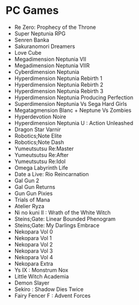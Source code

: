 # PC Games
* Re Zero: Prophecy of the Throne
* Super Neptunia RPG
* Senren Banka
* Sakuranomori Dreamers
* Love Cube
* Megadimension Neptunia VII
* Megadimension Neptunia VIIR
* Cyberdimension Neptunia
* Hyperdimension Neptunia Rebirth 1
* Hyperdimension Neptunia Rebirth 2
* Hyperdimension Neptunia Rebirth 3
* Hyperdimension Neptunia Producing Perfection
* Superdimension Neptunia Vs Sega Hard Girls
* Megatagmension Blanc + Neptune Vs Zombies
* Hyperdevotion Noire
* Hyperdimension Neptunia U : Action Unleashed
* Dragon Star Varnir
* Robotics;Note Elite
* Robotics;Note Dash
* Yumeutsutsu Re:Master
* Yumeutsutsu Re:After
* Yumeutsutsu Re:Idol
* Omega Labyrinth Life
* Date a Live: Rio Reincarnation
* Gal Gun 2
* Gal Gun Returns
* Gun Gun Pixies
* Trials of Mana
* Atelier Ryza
* Ni no kuni II : Wrath of the White Witch
* Steins;Gate: Linear Bounded Phenogram
* Steins;Gate: My Darlings Embrace
* Nekopara Vol 0
* Nekopara Vol 1
* Nekopara Vol 2
* Nekopara Vol 3
* Nekopara Vol 4
* Nekopara Extra
* Ys IX : Monstrum Nox
* Little Witch Academia
* Demon Slayer
* Sekiro : Shadow Dies Twice
* Fairy Fencer F : Advent Forces
